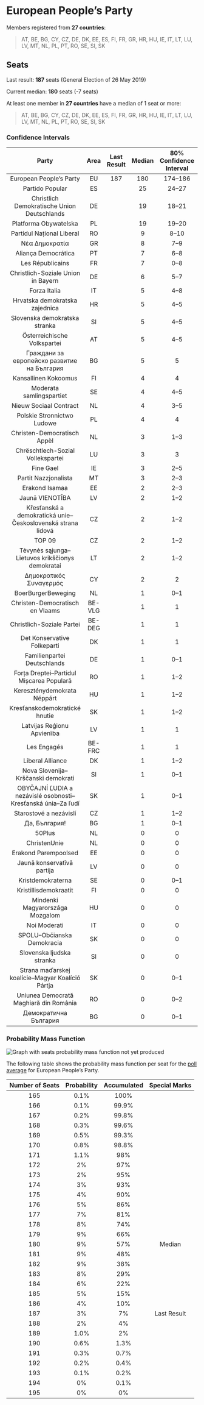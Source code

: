 # European People’s Party

Members registered from **27 countries**:

> AT, BE, BG, CY, CZ, DE, DK, EE, ES, FI, FR, GR, HR, HU, IE, IT, LT, LU, LV, MT, NL, PL, PT, RO, SE, SI, SK

## Seats

Last result: **187** seats (General Election of 26 May 2019)

Current median: **180** seats (-7 seats)

At least one member in **27 countries** have a median of 1 seat or more:

> AT, BE, BG, CY, CZ, DE, DK, EE, ES, FI, FR, GR, HR, HU, IE, IT, LT, LU, LV, MT, NL, PL, PT, RO, SE, SI, SK

### Confidence Intervals

| Party | Area | Last Result | Median | 80% Confidence Interval | 90% Confidence Interval | 95% Confidence Interval | 99% Confidence Interval |
|:-----:|:----:|:-----------:|:------:|:-----------------------:|:-----------------------:|:-----------------------:|:-----------------------:|
| European People’s Party | EU | 187 | 180 | 174–186 | 173–187 | 171–188 | 168–191 |
| Partido Popular | ES | | 25 | 24–27 | 23–28 | 23–28 | 23–29 |
| Christlich Demokratische Union Deutschlands | DE | | 19 | 18–21 | 18–21 | 18–22 | 17–24 |
| Platforma Obywatelska | PL | | 19 | 19–20 | 18–20 | 18–20 | 18–22 |
| Partidul Național Liberal | RO | | 9 | 8–10 | 8–11 | 8–11 | 8–11 |
| Νέα Δημοκρατία | GR | | 8 | 7–9 | 7–9 | 7–9 | 6–9 |
| Aliança Democrática | PT | | 7 | 6–8 | 6–9 | 6–9 | 6–9 |
| Les Républicains | FR | | 7 | 0–8 | 0–8 | 0–9 | 0–9 |
| Christlich-Soziale Union in Bayern | DE | | 6 | 5–7 | 4–7 | 3–7 | 3–8 |
| Forza Italia | IT | | 5 | 4–8 | 4–8 | 3–9 | 3–10 |
| Hrvatska demokratska zajednica | HR | | 5 | 4–5 | 4–5 | 4–5 | 4–5 |
| Slovenska demokratska stranka | SI | | 5 | 4–5 | 4–5 | 4–5 | 4–5 |
| Österreichische Volkspartei | AT | | 5 | 4–5 | 4–6 | 4–6 | 4–6 |
| Граждани за европейско развитие на България | BG | | 5 | 5 | 4–6 | 4–6 | 4–6 |
| Kansallinen Kokoomus | FI | | 4 | 4 | 4 | 4 | 3–5 |
| Moderata samlingspartiet | SE | | 4 | 4–5 | 4–5 | 4–5 | 3–5 |
| Nieuw Sociaal Contract | NL | | 4 | 3–5 | 3–5 | 3–5 | 3–6 |
| Polskie Stronnictwo Ludowe | PL | | 4 | 4 | 3–5 | 3–5 | 3–5 |
| Christen-Democratisch Appèl | NL | | 3 | 1–3 | 1–3 | 1–3 | 1–3 |
| Chrëschtlech-Sozial Vollekspartei | LU | | 3 | 3 | 3 | 3 | 3 |
| Fine Gael | IE | | 3 | 2–5 | 2–5 | 2–5 | 2–5 |
| Partit Nazzjonalista | MT | | 3 | 2–3 | 2–3 | 2–3 | 2–3 |
| Erakond Isamaa | EE | | 2 | 2–3 | 2–3 | 2–3 | 2–3 |
| Jaunā VIENOTĪBA | LV | | 2 | 1–2 | 1–2 | 1–2 | 1–2 |
| Křesťanská a demokratická unie–Československá strana lidová | CZ | | 2 | 1–2 | 1–2 | 1–2 | 1–2 |
| TOP 09 | CZ | | 2 | 1–2 | 1–2 | 1–2 | 1–2 |
| Tėvynės sąjunga–Lietuvos krikščionys demokratai | LT | | 2 | 1–2 | 1–2 | 1–2 | 1–2 |
| Δημοκρατικός Συναγερμός | CY | | 2 | 2 | 2 | 2 | 2 |
| BoerBurgerBeweging | NL | | 1 | 0–1 | 0–1 | 0–1 | 0–2 |
| Christen-Democratisch en Vlaams | BE-VLG | | 1 | 1 | 1–2 | 1–2 | 1–2 |
| Christlich-Soziale Partei | BE-DEG | | 1 | 1 | 1 | 1 | 1 |
| Det Konservative Folkeparti | DK | | 1 | 1 | 0–1 | 0–1 | 0–1 |
| Familienpartei Deutschlands | DE | | 1 | 0–1 | 0–1 | 0–1 | 0–1 |
| Forța Dreptei–Partidul Mișcarea Populară | RO | | 1 | 1–2 | 1–2 | 1–2 | 1–2 |
| Kereszténydemokrata Néppárt | HU | | 1 | 1–2 | 1–2 | 1–2 | 1–2 |
| Kresťanskodemokratické hnutie | SK | | 1 | 1–2 | 1–2 | 0–2 | 0–2 |
| Latvijas Reģionu Apvienība | LV | | 1 | 1 | 1 | 1 | 0–1 |
| Les Engagés | BE-FRC | | 1 | 1 | 1 | 0–1 | 0–1 |
| Liberal Alliance | DK | | 1 | 1–2 | 1–2 | 1–2 | 1–2 |
| Nova Slovenija–Krščanski demokrati | SI | | 1 | 0–1 | 0–1 | 0–1 | 0–1 |
| OBYČAJNÍ ĽUDIA a nezávislé osobnosti–Kresťanská únia–Za ľudí | SK | | 1 | 0–1 | 0–1 | 0–2 | 0–2 |
| Starostové a nezávislí | CZ | | 1 | 1–2 | 1–2 | 1–2 | 0–2 |
| Да, България! | BG | | 1 | 0–1 | 0–1 | 0–1 | 0–1 |
| 50Plus | NL | | 0 | 0 | 0 | 0 | 0 |
| ChristenUnie | NL | | 0 | 0 | 0 | 0 | 0–1 |
| Erakond Parempoolsed | EE | | 0 | 0 | 0 | 0 | 0 |
| Jaunā konservatīvā partija | LV | | 0 | 0 | 0 | 0 | 0 |
| Kristdemokraterna | SE | | 0 | 0–1 | 0–1 | 0–1 | 0–1 |
| Kristillisdemokraatit | FI | | 0 | 0 | 0 | 0 | 0–1 |
| Mindenki Magyarországa Mozgalom | HU | | 0 | 0 | 0 | 0 | 0 |
| Noi Moderati | IT | | 0 | 0 | 0 | 0 | 0 |
| SPOLU–Občianska Demokracia | SK | | 0 | 0 | 0 | 0 | 0 |
| Slovenska ljudska stranka | SI | | 0 | 0 | 0 | 0 | 0 |
| Strana maďarskej koalície–Magyar Koalíció Pártja | SK | | 0 | 0–1 | 0–1 | 0–1 | 0–1 |
| Uniunea Democrată Maghiară din România | RO | | 0 | 0–2 | 0–2 | 0–2 | 0–2 |
| Демократична България | BG | | 0 | 0–1 | 0–1 | 0–1 | 0–1 |

### Probability Mass Function

![Graph with seats probability mass function not yet produced](average-2024-03-15-seats-pmf-europeanpeople’sparty.png "Seats Probability Mass Function")

The following table shows the probability mass function per seat for the [poll average](average-2024-03-15.html) for European People’s Party.

| Number of Seats | Probability | Accumulated | Special Marks |
|:---------------:|:-----------:|:-----------:|:-------------:|
| 165 | 0.1% | 100% |  |
| 166 | 0.1% | 99.9% |  |
| 167 | 0.2% | 99.8% |  |
| 168 | 0.3% | 99.6% |  |
| 169 | 0.5% | 99.3% |  |
| 170 | 0.8% | 98.8% |  |
| 171 | 1.1% | 98% |  |
| 172 | 2% | 97% |  |
| 173 | 2% | 95% |  |
| 174 | 3% | 93% |  |
| 175 | 4% | 90% |  |
| 176 | 5% | 86% |  |
| 177 | 7% | 81% |  |
| 178 | 8% | 74% |  |
| 179 | 9% | 66% |  |
| 180 | 9% | 57% | Median |
| 181 | 9% | 48% |  |
| 182 | 9% | 38% |  |
| 183 | 8% | 29% |  |
| 184 | 6% | 22% |  |
| 185 | 5% | 15% |  |
| 186 | 4% | 10% |  |
| 187 | 3% | 7% | Last Result |
| 188 | 2% | 4% |  |
| 189 | 1.0% | 2% |  |
| 190 | 0.6% | 1.3% |  |
| 191 | 0.3% | 0.7% |  |
| 192 | 0.2% | 0.4% |  |
| 193 | 0.1% | 0.2% |  |
| 194 | 0% | 0.1% |  |
| 195 | 0% | 0% |  |


